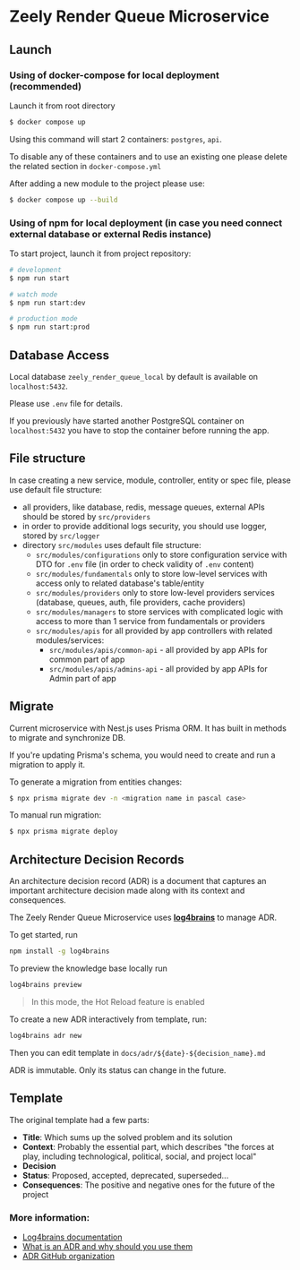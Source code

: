 # Zeely Render Queue Microservice

## Launch

### Using of docker-compose for local deployment (recommended)

Launch it from root directory

```bash
$ docker compose up
```

Using this command will start 2 containers: `postgres`, `api`.

To disable any of these containers and to use an existing one please delete the related section in `docker-compose.yml`

After adding a new module to the project please use:

```bash
$ docker compose up --build
```

### Using of npm for local deployment (in case you need connect external database or external Redis instance)

To start project, launch it from project repository:
```bash
# development
$ npm run start

# watch mode
$ npm run start:dev

# production mode
$ npm run start:prod
```

## Database Access

Local database `zeely_render_queue_local` by default is available on `localhost:5432`.

Please use `.env` file for details.

If you previously have started another PostgreSQL container on `localhost:5432` you have to stop the container before running the app.

## File structure

In case creating a new service, module, controller, entity or spec file, please use default file structure:
* all providers, like database, redis, message queues, external APIs should be stored by `src/providers`
* in order to provide additional logs security, you should use logger, stored by `src/logger`
* directory `src/modules` uses default file structure:
    * `src/modules/configurations` only to store configuration service with DTO for `.env` file (in order to check validity of `.env` content)
    * `src/modules/fundamentals` only to store low-level services with access only to related database's table/entity
    * `src/modules/providers` only to store low-level providers services (database, queues, auth, file providers, cache providers)
    * `src/modules/managers` to store services with complicated logic with access to more than 1 service from fundamentals or providers
    * `src/modules/apis` for all provided by app controllers with related modules/services:
        * `src/modules/apis/common-api` - all provided by app APIs for common part of app
        * `src/modules/apis/admins-api` - all provided by app APIs for Admin part of app

## Migrate

Current microservice with Nest.js uses Prisma ORM. It has built in methods to migrate and synchronize DB.

If you're updating Prisma's schema, you would need to create and run a migration to apply it.

To generate a migration from entities changes:
```bash
$ npx prisma migrate dev -n <migration name in pascal case>
```

To manual run migration:
```bash
$ npx prisma migrate deploy
```

## Architecture Decision Records

An architecture decision record (ADR) is a document that captures an important architecture decision made along with its context and consequences.

The Zeely Render Queue Microservice uses [**log4brains**](https://github.com/thomvaill/log4brains) to manage ADR.

To get started, run
```bash
npm install -g log4brains
```

To preview the knowledge base locally run
```bash
log4brains preview
```

>In this mode, the Hot Reload feature is enabled

To create a new ADR interactively from template, run:
```bash
log4brains adr new
```
Then you can edit template in `docs/adr/${date}-${decision_name}.md`

ADR is immutable. Only its status can change in the future.

## Template
The original template had a few parts:

- **Title**: Which sums up the solved problem and its solution
- **Context**: Probably the essential part, which describes "the forces at play, including technological, political, social, and project local"
- **Decision**
- **Status**: Proposed, accepted, deprecated, superseded...
- **Consequences**: The positive and negative ones for the future of the project

### More information:
- [Log4brains documentation](https://github.com/thomvaill/log4brains/tree/master#readme)
- [What is an ADR and why should you use them](https://github.com/thomvaill/log4brains/tree/master#-what-is-an-adr-and-why-should-you-use-them)
- [ADR GitHub organization](https://adr.github.io/)
